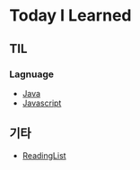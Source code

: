 # Today I Learned


## TIL
### Lagnuage
* [Java](Java/README.md)
* [Javascript](Javascript/README.md)


## 기타
* [ReadingList](etc/readingList.md)













